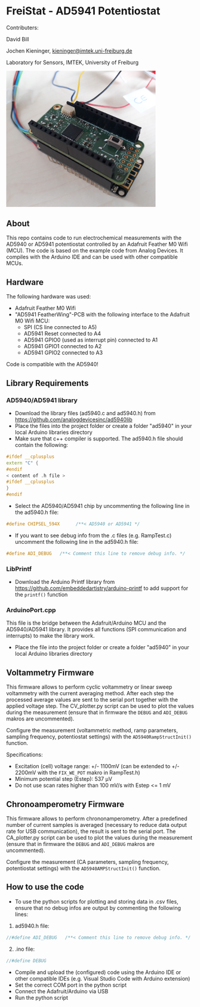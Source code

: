 # FreiStat - AD5941 Potentiostat
Contributers:

David Bill

Jochen Kieninger, kieninger@imtek.uni-freiburg.de

Laboratory for Sensors, IMTEK, University of Freiburg

<img src="FreiStat.jpg" width="400">

## About
This repo contains code to run electrochemical measurements with the AD5940 or AD5941 potentiostat controlled by an Adafruit Feather M0 Wifi (MCU).
The code is based on the example code from Analog Devices. It compiles with the Arduino IDE and can be used with other compatible MCUs.

## Hardware
The following hardware was used:
* Adafruit Feather M0 Wifi
* "AD5941 FeatherWing"-PCB with the following interface to the Adafruit M0 Wifi MCU:
    - SPI (CS line connected to A5)
    - AD5941 Reset connected to A4
    - AD5941 GPIO0 (used as interrupt pin) connected to A1
    - AD5941 GPIO1 connected to A2
    - AD5941 GPIO2 connected to A3


Code is compatible with the AD5940!

## Library Requirements
### AD5940/AD5941 library
* Download the library files (ad5940.c and ad5940.h) from https://github.com/analogdevicesinc/ad5940lib
* Place the files into the project folder or create a folder "ad5940" in your local Arduino libraries directory
* Make sure that c++ compiler is supported. The ad5940.h file should contain the following:
```c++
#ifdef __cplusplus
extern "C" {
#endif
< content of .h file >
#ifdef __cplusplus
}
#endif
```
* Select the AD5940/AD5941 chip by uncommenting the following line in the ad5940.h file:
```c++
#define CHIPSEL_594X      /**< AD5940 or AD5941 */
 ```
* If you want to see debug info from the .c files (e.g. RampTest.c) uncomment the following line in the ad5940.h file:
```c++
#define ADI_DEBUG   /**< Comment this line to remove debug info. */
```

### LibPrintf
* Download the Arduino Printf library from https://github.com/embeddedartistry/arduino-printf to add support for the `printf()` function

### ArduinoPort.cpp
This file is the bridge between the Adafruit/Arduino MCU and the AD5940/AD5941 library. It provides all functions (SPI communication and interrupts)
to make the library work.
* Place the file into the project folder or create a folder "ad5940" in your local Arduino libraries directory

## Voltammetry Firmware
This firmware allows to perform cyclic voltammetry or linear sweep voltammetry with the current averaging method. After each step the processed average values are sent to the serial port together with the applied voltage step.
The CV_plotter.py script can be used to plot the values during the measurement (ensure that in firmware the `DEBUG` and `ADI_DEBUG` makros are uncommented).

Configure the measurement (voltammetric method, ramp parameters, sampling frequency, potentiostat settings) with the `AD5940RampStructInit()` function.

Specifications:
* Excitation (cell) voltage range: +/- 1100mV (can be extended to +/- 2200mV with the `FIX_WE_POT` makro in RampTest.h)
* Minimum potential step (Estep): 537 µV
* Do not use scan rates higher than 100 mV/s with Estep <= 1 mV

## Chronoamperometry Firmware
This firmware allows to perform chrononamperometry. After a predefined number of current samples is averaged (necessary to reduce data output rate for USB communication), the result is sent to the serial port.
The CA_plotter.py script can be used to plot the values during the measurement (ensure that in firmware the `DEBUG` and `ADI_DEBUG` makros are uncommented).

Configure the measurement (CA parameters, sampling frequency, potentiostat settings) with the `AD5940AMPStructInit()` function.


## How to use the code
* To use the python scripts for plotting and storing data in .csv files, ensure that no debug infos are output by commenting the following lines:
1) ad5940.h file:
```c++
//#define ADI_DEBUG   /**< Comment this line to remove debug info. */
```
2) .ino file:
```c++
//#define DEBUG
```
* Compile and upload the (configured) code using the Arduino IDE or other compatible IDEs (e.g. Visual Studio Code with Arduino extension)
* Set the correct COM port in the python script
* Connect the Adafruit/Arduino via USB
* Run the python script
